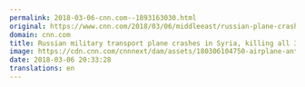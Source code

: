 ```yaml
---
permalink: 2018-03-06-cnn.com--1893163030.html
original: https://www.cnn.com/2018/03/06/middleeast/russian-plane-crash-syria-intl/index.html
domain: cnn.com
title: Russian military transport plane crashes in Syria, killing all 39 on board
image: https://cdn.cnn.com/cnnnext/dam/assets/180306104750-airplane-antonov-an-26-file-restricted-super-tease.jpg
date: 2018-03-06 20:33:28
translations: en
---
```


